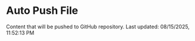 # Auto Push File

Content that will be pushed to GitHub repository.
Last updated: 08/15/2025, 11:52:13 PM